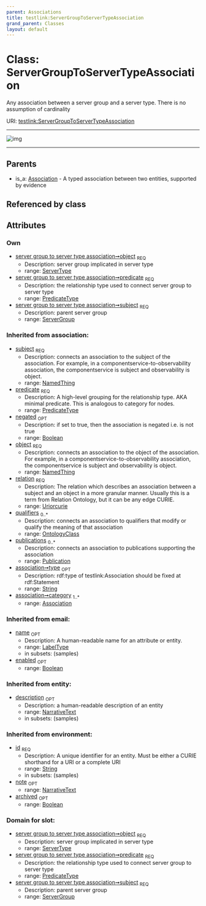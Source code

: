 ```yaml
---
parent: Associations
title: testlink:ServerGroupToServerTypeAssociation
grand_parent: Classes
layout: default
---
```


# Class: ServerGroupToServerTypeAssociation


Any association between a server group and a server type. There is no assumption of cardinality

URI: [testlink:ServerGroupToServerTypeAssociation](https://w3id.org/testlink/vocab/ServerGroupToServerTypeAssociation)


---

![img](http://yuml.me/diagram/nofunky;dir:TB/class/[ServerType],[ServerType]%3Cobject%201..1-%20[ServerGroupToServerTypeAssociation%7Cpredicate:predicate_type;negated(i):boolean%20%3F;relation(i):uriorcurie;type(i):string%20%3F;id(i):string;name(i):label_type%20%3F;enabled(i):boolean%20%3F;archived(i):boolean%20%3F;description(i):narrative_text%20%3F;note(i):narrative_text%20%3F],[ServerGroup]%3Csubject%201..1-%20[ServerGroupToServerTypeAssociation],[Association]%5E-[ServerGroupToServerTypeAssociation],[ServerGroup],[Publication],[OntologyClass],[Association])

---


## Parents

 *  is_a: [Association](Association.md) - A typed association between two entities, supported by evidence

## Referenced by class


## Attributes


### Own

 * [server group to server type association➞object](server_group_to_server_type_association_object.md)  <sub>REQ</sub>
    * Description: server group implicated in server type
    * range: [ServerType](ServerType.md)
 * [server group to server type association➞predicate](server_group_to_server_type_association_predicate.md)  <sub>REQ</sub>
    * Description: the relationship type used to connect server group to server type
    * range: [PredicateType](types/PredicateType.md)
 * [server group to server type association➞subject](server_group_to_server_type_association_subject.md)  <sub>REQ</sub>
    * Description: parent server group
    * range: [ServerGroup](ServerGroup.md)

### Inherited from association:

 * [subject](subject.md)  <sub>REQ</sub>
    * Description: connects an association to the subject of the association. For example, in a componentservice-to-observability association, the componentservice is subject and observability is object.
    * range: [NamedThing](NamedThing.md)
 * [predicate](predicate.md)  <sub>REQ</sub>
    * Description: A high-level grouping for the relationship type. AKA minimal predicate. This is analogous to category for nodes.
    * range: [PredicateType](types/PredicateType.md)
 * [negated](negated.md)  <sub>OPT</sub>
    * Description: if set to true, then the association is negated i.e. is not true
    * range: [Boolean](types/Boolean.md)
 * [object](object.md)  <sub>REQ</sub>
    * Description: connects an association to the object of the association. For example, in a componentservice-to-observability association, the componentservice is subject and observability is object.
    * range: [NamedThing](NamedThing.md)
 * [relation](relation.md)  <sub>REQ</sub>
    * Description: The relation which describes an association between a subject and an object in a more granular manner. Usually this is a term from Relation Ontology, but it can be any edge CURIE.
    * range: [Uriorcurie](types/Uriorcurie.md)
 * [qualifiers](qualifiers.md)  <sub>0..*</sub>
    * Description: connects an association to qualifiers that modify or qualify the meaning of that association
    * range: [OntologyClass](OntologyClass.md)
 * [publications](publications.md)  <sub>0..*</sub>
    * Description: connects an association to publications supporting the association
    * range: [Publication](Publication.md)
 * [association➞type](association_type.md)  <sub>OPT</sub>
    * Description: rdf:type of testlink:Association should be fixed at rdf:Statement
    * range: [String](types/String.md)
 * [association➞category](association_category.md)  <sub>1..*</sub>
    * range: [Association](Association.md)

### Inherited from email:

 * [name](name.md)  <sub>OPT</sub>
    * Description: A human-readable name for an attribute or entity.
    * range: [LabelType](types/LabelType.md)
    * in subsets: (samples)
 * [enabled](enabled.md)  <sub>OPT</sub>
    * range: [Boolean](types/Boolean.md)

### Inherited from entity:

 * [description](description.md)  <sub>OPT</sub>
    * Description: a human-readable description of an entity
    * range: [NarrativeText](types/NarrativeText.md)
    * in subsets: (samples)

### Inherited from environment:

 * [id](id.md)  <sub>REQ</sub>
    * Description: A unique identifier for an entity. Must be either a CURIE shorthand for a URI or a complete URI
    * range: [String](types/String.md)
    * in subsets: (samples)
 * [note](note.md)  <sub>OPT</sub>
    * range: [NarrativeText](types/NarrativeText.md)
 * [archived](archived.md)  <sub>OPT</sub>
    * range: [Boolean](types/Boolean.md)

### Domain for slot:

 * [server group to server type association➞object](server_group_to_server_type_association_object.md)  <sub>REQ</sub>
    * Description: server group implicated in server type
    * range: [ServerType](ServerType.md)
 * [server group to server type association➞predicate](server_group_to_server_type_association_predicate.md)  <sub>REQ</sub>
    * Description: the relationship type used to connect server group to server type
    * range: [PredicateType](types/PredicateType.md)
 * [server group to server type association➞subject](server_group_to_server_type_association_subject.md)  <sub>REQ</sub>
    * Description: parent server group
    * range: [ServerGroup](ServerGroup.md)
